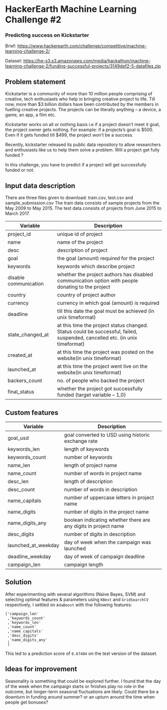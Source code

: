 # HackerEarth Machine Learning Challenge #2
### Predicting success on Kickstarter

Brief: https://www.hackerearth.com/challenge/competitive/machine-learning-challenge-2/

Dataset: https://he-s3.s3.amazonaws.com/media/hackathon/machine-learning-challenge-2/funding-successful-projects/3149def2-5-datafiles.zip

## Problem statement

Kickstarter is a community of more than 10 million people comprising of creative, tech enthusiasts who help in bringing creative project to life. Till now, more than $3 billion dollars have been contributed by the members in fuelling creative projects. The projects can be literally anything – a device, a game, an app, a film etc.

Kickstarter works on all or nothing basis i.e if a project doesn’t meet it goal, the project owner gets nothing. For example: if a projects’s goal is $500. Even if it gets funded till $499, the project won’t be a success.

Recently, kickstarter released its public data repository to allow researchers and enthusiasts like us to help them solve a problem. Will a project get fully funded ?

In this challenge, you have to predict if a project will get successfully funded or not.

## Input data description

There are three files given to download: train.csv, test.csv and sample_submission.csv The train data consists of sample projects from the May 2009 to May 2015. The test data consists of projects from June 2015 to March 2017.

<table>
<thead>
<tr>
<th>Variable</th>
<th>Description</th>
</tr>
</thead>
<tbody>
<tr>
<td>project_id</td>
<td>unique id of project</td>
</tr>
<tr>
<td>name</td>
<td>name of the project</td>
</tr>
<tr>
<td>desc</td>
<td>description of project</td>
</tr>
<tr>
<td>goal</td>
<td>the goal (amount) required for the project</td>
</tr>
<tr>
<td>keywords</td>
<td>keywords which describe project</td>
</tr>
<tr>
<td>disable communication</td>
<td>whether the project authors has disabled communication option with people donating to the project</td>
</tr>
<tr>
<td>country</td>
<td>country of project author</td>
</tr>
<tr>
<td>currency</td>
<td>currency in which goal (amount) is required</td>
</tr>
<tr>
<td>deadline</td>
<td>till this date the goal must be achieved (in unix timeformat)</td>
</tr>
<tr>
<td>state_changed_at</td>
<td>at this time the project status changed. Status could be successful, failed, suspended, cancelled etc. (in unix timeformat)</td>
</tr>
<tr>
<td>created_at</td>
<td>at this time the project was posted on the website(in unix timeformat)</td>
</tr>
<tr>
<td>launched_at</td>
<td>at this time the project went live on the website(in unix timeformat)</td>
</tr>
<tr>
<td>backers_count</td>
<td>no. of people who backed the project</td>
</tr>
<tr>
<td>final_status</td>
<td>whether the project got successfully funded (target variable – 1,0)</td>
</tr>
</tbody>
</table>

## Custom features

<table>
<thead>
<tr>
<th>Variable</th>
<th>Description</th>
</tr>
</thead>
<tbody>
<tr>
<td>goal_usd</td>
<td>goal converted to USD using historic exchange rate</td>
</tr>
<tr>
<td>keywords_len</td>
<td>length of keywords</td>
</tr>
<tr>
<td>keywords_count</td>
<td>number of keywords</td>
</tr>
<tr>
<td>name_len</td>
<td>length of project name</td>
</tr>
<tr>
<td>name_count</td>
<td>number of words in project name</td>
</tr><tr>
<td>desc_len</td>
<td>length of description</td>
</tr>
<tr>
<td>desc_count</td>
<td>number of words in description</td>
</tr>
<tr>
<td>name_capitals</td>
<td>number of uppercase letters in project name</td>
</tr>
<tr>
<td>name_digits</td>
<td>number of digits in the project name</td>
</tr>
<tr>
<td>name_digits_any</td>
<td>boolean indicating whether there are any digits in project name</td>
</tr>
<tr>
<td>desc_digits</td>
<td>number of digits in description</td>
</tr>
<tr>
<td>launched_at_weekday</td>
<td>day of week when the campaign was launched</td>
</tr>
<tr>
<td>deadline_weekday</td>
<td>day of week of campaign deadline</td>
</tr>

<tr>
<td>campaign_len</td>
<td>campaign length</td>
</tr>
</tbody>
</table>

## Solution

After experimenting with several algorithms (Naive Bayes, SVM) and selecting optimal features & parameters using `KBest` and `GridSearchCV` respectively, I settled on `AdaBoost` with thw following features:

```
['campaign_len'
 ,'keywords_count'
 ,'keywords_len'
 ,'name_count'
 ,'name_capitals'
 ,'desc_digits'
 ,'name_digits_any'
 ]
```

This led to a prediction score of `0.67484` on the test version of the dataset.

## Ideas for improvement

Seasonality is something that could be explored further. I found that the day of the week when the campaign starts or finishes play no role in the outcome, but longer-term seasonal fluctuations are likely. Could there be a downturn in funding around summer? or an upturn around the time when people get bonuses?
